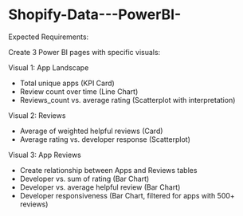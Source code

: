 # Shopify-Data---PowerBI-

Expected Requirements:

Create 3 Power BI pages with specific visuals:

Visual 1: App Landscape
- Total unique apps (KPI Card)
- Review count over time (Line Chart)
- Reviews_count vs. average rating (Scatterplot with interpretation)

Visual 2: Reviews
- Average of weighted helpful reviews (Card)
- Average rating vs. developer response (Scatterplot)

Visual 3: App Reviews
- Create relationship between Apps and Reviews tables
- Developer vs. sum of rating (Bar Chart)
- Developer vs. average helpful review (Bar Chart)
- Developer responsiveness (Bar Chart, filtered for apps with 500+ reviews)
